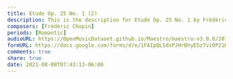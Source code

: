 ```yaml
---
title: Etude Op. 25 No. 1 (2)
description: This is the description for Etude Op. 25 No. 1 by Frédéric Chopin
composers: [Frédéric Chopin]
periods: [Romantic]
audioURL: https://OpenMusicDataset.github.io/Maestro/maestro-v3.0.0/2013/ORIG-MIDI_03_7_6_13_Group__MID--AUDIO_10_R1_2013_wav--3.midi
formURL: https://docs.google.com/forms/d/e/1FAIpQLSdxPJHrBhyE5z7vi0P21KjeXDrtpX1Hkru54AANATKxzGB-0g/viewform
comments: true
share: true
date: 2021-08-08T07:43:13-06:00
---
```

